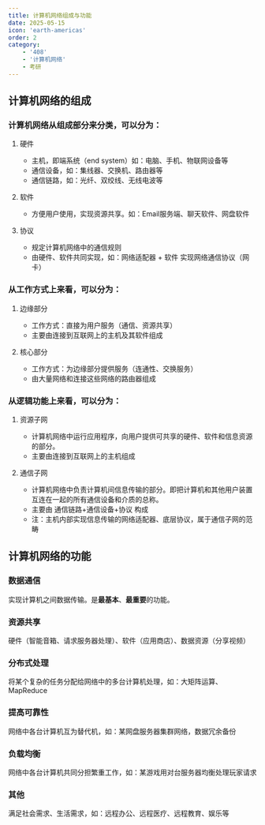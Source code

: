 ```yaml
---
title: 计算机网络组成与功能
date: 2025-05-15
icon: 'earth-americas'
order: 2
category: 
    - '408'
    - '计算机网络'
    - 考研
---
```


## 计算机网络的组成

### 计算机网络从组成部分来分类，可以分为：

1. 硬件
    - 主机，即端系统（end system）如：电脑、手机、物联网设备等
    - 通信设备，如：集线器、交换机、路由器等
    - 通信链路，如：光纤、双绞线、无线电波等

2. 软件
    - 方便用户使用，实现资源共享。如：Email服务端、聊天软件、网盘软件

3. 协议
    - 规定计算机网络中的通信规则
    - 由硬件、软件共同实现，如：网络适配器 + 软件 实现网络通信协议（网卡）

### 从工作方式上来看，可以分为：

1. 边缘部分
    - 工作方式：直接为用户服务（通信、资源共享）
    - 主要由连接到互联网上的主机及其软件组成

2. 核心部分
    - 工作方式：为边缘部分提供服务（连通性、交换服务）
    - 由大量网络和连接这些网络的路由器组成

### 从逻辑功能上来看，可以分为：

1. 资源子网
    - 计算机网络中运行应用程序，向用户提供可共享的硬件、软件和信息资源的部分。
    - 主要由连接到互联网上的主机组成

2. 通信子网
    - 计算机网络中负责计算机间信息传输的部分。即把计算机和其他用户装置互连在一起的所有通信设备和介质的总称。
    - 主要由 通信链路+通信设备+协议 构成
    - 注：主机内部实现信息传输的网络适配器、底层协议，属于通信子网的范畴

## 计算机网络的功能

### 数据通信

实现计算机之间数据传输。是**最基本**、**最重要**的功能。

### 资源共享

硬件（智能音箱、请求服务器处理）、软件（应用商店）、数据资源（分享视频）

### 分布式处理

将某个复杂的任务分配给网络中的多台计算机处理，如：大矩阵运算、MapReduce

### 提高可靠性

网络中各台计算机互为替代机，如：某网盘服务器集群网络，数据冗余备份

### 负载均衡

网络中各台计算机共同分担繁重工作，如：某游戏用对台服务器均衡处理玩家请求

### 其他

满足社会需求、生活需求，如：远程办公、远程医疗、远程教育、娱乐等
